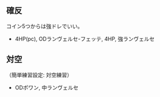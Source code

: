 ## 確反

コイン5つからは強ドレでいい。

- 4HP(pc), ODランヴェルセ-フェッテ, 4HP, 強ランヴェルセ

## 対空

（簡単練習設定: 対空練習）

- ODポワン, 中ランヴェルセ
